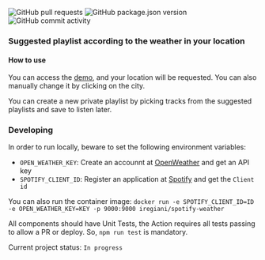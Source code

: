 ![GitHub pull requests](https://img.shields.io/github/issues-pr/IRegiani/spotify-weather)
![GitHub package.json version](https://img.shields.io/github/package-json/v/IRegiani/spotify-weather)
![GitHub commit activity](https://img.shields.io/github/commit-activity/m/IRegiani/spotify-weather)
### Suggested playlist according to the weather in your location
#### How to use

You can access the [demo](https://iregiani.github.io/spotify-weather/), and your location will be requested. You can also manually change it by clicking on the city.

You can create a new private playlist by picking tracks from the suggested playlists and save to listen later.


### Developing

In order to run locally, beware to set the following environment variables:
- `OPEN_WEATHER_KEY`: Create an accounnt at [OpenWeather](https://home.openweathermap.org/api_keys) and get an API key 
- `SPOTIFY_CLIENT_ID`: Register an application at [Spotify](https://developer.spotify.com/dashboard/applications) and get the `Client id`

You can also run the container image: `docker run -e SPOTIFY_CLIENT_ID=ID -e OPEN_WEATHER_KEY=KEY -p 9000:9000 iregiani/spotify-weather`

All components should have Unit Tests, the Action requires all tests passing to allow a PR or deploy. So, `npm run test` is mandatory.

Current project status: `In progress`
